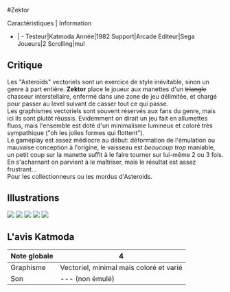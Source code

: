 #Zektor

Caractéristiques | Information
- | -
Testeur|Katmoda
Année|1982
Support|Arcade
Editeur|Sega
Joueurs|2
Scrolling|mul

## Critique
Les "Asteroïds" vectoriels sont un exercice de style inévitable, sinon un genre à part entière. <b>Zektor</b> place le joueur aux manettes d'un <strike>triangle</strike> chasseur interstellaire, enfermé dans une zone de jeu délimitée, et chargé pour passer au level suivant de casser tout ce qui passe.<br/>Les graphismes vectoriels sont souvent réservés aux fans du genre, mais ici ils sont plutôt réussis. Evidemment on dirait un jeu fait en allumettes fluos, mais l'ensemble est doté d'un minimalisme lumineux et coloré très sympathique ("oh les jolies formes qui flottent").<br/>Le gameplay est assez médiocre au début: déformation de l'émulation ou mauvaise conception à l'origine, le vaisseau est <i>beaucoup trop</i> maniable, un petit coup sur la manette suffit à le faire tourner sur lui-même 2 ou 3 fois. En s'acharnant on parvient à le maîtriser, mais le résultat est assez frustrant...<br/>Pour les collectionneurs ou les mordus d'Asteroids.

## Illustrations
![](http://www.shmup.com/images/thumbs/zektor.gif)
![](http://www.shmup.com/images/thumbs/zektor-2.gif)
![](http://www.shmup.com/images/thumbs/)
![](http://www.shmup.com/images/thumbs/)
![](http://www.shmup.com/images/thumbs/)

## L'avis Katmoda
Note globale|4
-|-
Graphisme|Vectoriel, minimal mais coloré et varié
Son|--- (non émulé)
